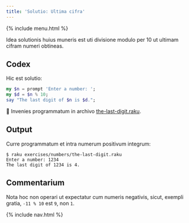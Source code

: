 ```yaml
---
title: 'Solutio: Ultima cifra'
---
```


{% include menu.html %}

Idea solutionis huius muneris est uti divisione modulo per 10 ut ultimam cifram numeri obtineas.

## Codex

Hic est solutio:

```raku
my $n = prompt 'Enter a number: ';
my $d = $n % 10;
say "The last digit of $n is $d.";
```

🦋 Invenies programmatum in archivo [the-last-digit.raku](https://github.com/ash/raku-course/blob/master/exercises/numbers/the-last-digit.raku).

## Output

Curre programmatum et intra numerum positivum integrum:

```console
$ raku exercises/numbers/the-last-digit.raku
Enter a number: 1234
The last digit of 1234 is 4.
```

## Commentarium

Nota hoc non operari ut expectatur cum numeris negativis, sicut, exempli gratia, `-11 % 10` est `9`, non `1`.

{% include nav.html %}